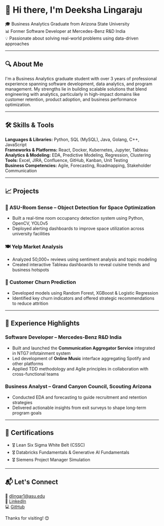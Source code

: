 # 👋 Hi there, I'm Deeksha Lingaraju

🎓 Business Analytics Graduate from Arizona State University  
📊 Former Software Developer at Mercedes-Benz R&D India  
💡 Passionate about solving real-world problems using data-driven approaches

---

## 🔍 About Me

I'm a Business Analytics graduate student with over 3 years of professional experience spanning software development, data analytics, and program management. My strengths lie in building scalable solutions that blend engineering with analytics, particularly in high-impact domains like customer retention, product adoption, and business performance optimization.

---

## 🛠️ Skills & Tools

**Languages & Libraries:** Python, SQL (MySQL), Java, Golang, C++, JavaScript  
**Frameworks & Platforms:** React, Docker, Kubernetes, Jupyter, Tableau  
**Analytics & Modeling:** EDA, Predictive Modeling, Regression, Clustering  
**Tools:** Excel, JIRA, Confluence, GitHub, Kanban, Unit Testing  
**Business Competencies:** Agile, Forecasting, Roadmapping, Stakeholder Communication

---

## 📈 Projects

### 🧠 ASU-Room Sense – Object Detection for Space Optimization
- Built a real-time room occupancy detection system using Python, OpenCV, YOLOv5
- Deployed alerting dashboards to improve space utilization across university facilities

### 🍽️ Yelp Market Analysis
- Analyzed 50,000+ reviews using sentiment analysis and topic modeling
- Created interactive Tableau dashboards to reveal cuisine trends and business hotspots

### 🔁 Customer Churn Prediction
- Developed models using Random Forest, XGBoost & Logistic Regression
- Identified key churn indicators and offered strategic recommendations to reduce attrition

---

## 💼 Experience Highlights

### Software Developer – Mercedes-Benz R&D India
- Built and launched the **Communication Aggregator Service** integrated in NTG7 infotainment system
- Led development of **Online Music** interface aggregating Spotify and other platforms
- Applied TDD methodology and Agile principles in collaboration with cross-functional teams

### Business Analyst – Grand Canyon Council, Scouting Arizona
- Conducted EDA and forecasting to guide recruitment and retention strategies
- Delivered actionable insights from exit surveys to shape long-term program goals

---

## 📜 Certifications

- 🎖️ Lean Six Sigma White Belt (CSSC)
- 🎖️ Databricks Fundamentals & Generative AI Fundamentals
- 🎖️ Siemens Project Manager Simulation

---

## 📬 Let's Connect

📧 dlingar1@asu.edu  
🔗 [LinkedIn](https://linkedin.com/in/deeksha-lingaraju)  
💻 [GitHub](https://github.com/deekshalingaraju)

Thanks for visiting! 😊
